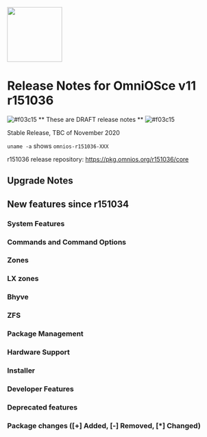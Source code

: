 <a href="https://omnios.org">
<img src="https://omnios.org/OmniOSce_logo.svg" height="128">
</a>

# Release Notes for OmniOSce v11 r151036
![#f03c15](https://placehold.it/15/f03c15/000000?text=+) ** These are DRAFT release notes ** ![#f03c15](https://placehold.it/15/f03c15/000000?text=+)

Stable Release, TBC of November 2020

`uname -a` shows `omnios-r151036-XXX`

r151036 release repository: https://pkg.omnios.org/r151036/core

## Upgrade Notes

## New features since r151034

### System Features

### Commands and Command Options

### Zones

### LX zones

### Bhyve

### ZFS

### Package Management

### Hardware Support

### Installer

### Developer Features

### Deprecated features

### Package changes ([+] Added, [-] Removed, [\*] Changed)

